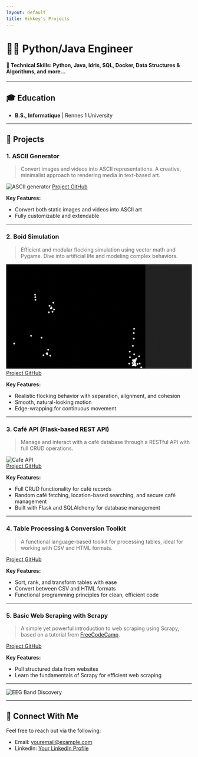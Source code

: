 ```yaml
---
layout: default
title: Hikkey's Projects
---
```


# 👨‍💻 Python/Java Engineer

#### 🔧 Technical Skills: Python, Java, Idris, SQL, Docker, Data Structures & Algorithms, and more...

---

## 🎓 Education
- **B.S., Informatique** | Rennes 1 University

---

## 🚀 Projects

### 1. **ASCII Generator**
> Convert images and videos into ASCII representations. A creative, minimalist approach to rendering media in text-based art.

![ASCII generator](assets/videos/ascii_working/ascii_final_gif.gif)
[Project GitHub](https://github.com/Hikkey3N/ASCII-img2ascii-video2ascii)

**Key Features:**
- Convert both static images and videos into ASCII art
- Fully customizable and extendable

---

### 2. **Boid Simulation**
> Efficient and modular flocking simulation using vector math and Pygame. Dive into artificial life and modeling complex behaviors.

![Boid Simulation](assets/videos/boid/boid_gif.gif)  
[Project GitHub](https://github.com/Hikkey3N/BoidSimulation/tree/main)

**Key Features:**
- Realistic flocking behavior with separation, alignment, and cohesion
- Smooth, natural-looking motion
- Edge-wrapping for continuous movement

---

### 3. **Café API (Flask-based REST API)**
> Manage and interact with a café database through a RESTful API with full CRUD operations.

![Cafe API](https://path_to_image_or_screenshot)  
[Project GitHub](https://github.com/Hikkey3N/REST_cafeAPI)

**Key Features:**
- Full CRUD functionality for café records
- Random café fetching, location-based searching, and secure café management
- Built with Flask and SQLAlchemy for database management

---

### 4. **Table Processing & Conversion Toolkit**
> A functional language-based toolkit for processing tables, ideal for working with CSV and HTML formats.

[Project GitHub](https://github.com/Hikkey3N/FUN-TP.Table/tree/main)

**Key Features:**
- Sort, rank, and transform tables with ease
- Convert between CSV and HTML formats
- Functional programming principles for clean, efficient code

---

### 5. **Basic Web Scraping with Scrapy**
> A simple yet powerful introduction to web scraping using Scrapy, based on a tutorial from [FreeCodeCamp](https://www.freecodecamp.org/).

[Project GitHub](https://github.com/Hikkey3N/BasicWebScrapping_Scrapy)

**Key Features:**
- Pull structured data from websites
- Learn the fundamentals of Scrapy for efficient web scraping

---

![EEG Band Discovery](assets/img/eeg_band_discovery.jpeg)

---

## 💬 Connect With Me
Feel free to reach out via the following:
- Email: [youremail@example.com](mailto:congnguyen051906@gmail.com)
- LinkedIn: [Your LinkedIn Profile](https://www.linkedin.com/in/yourprofile)


